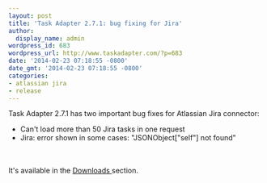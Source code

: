 ```yaml
---
layout: post
title: 'Task Adapter 2.7.1: bug fixing for Jira'
author:
  display_name: admin
wordpress_id: 683
wordpress_url: http://www.taskadapter.com/?p=683
date: '2014-02-23 07:18:55 -0800'
date_gmt: '2014-02-23 07:18:55 -0800'
categories:
- atlassian jira
- release
---
```

<p>Task Adapter 2.7.1 has two important bug fixes for Atlassian Jira connector:</p>
<ul>
<li>Can't load more than 50 Jira tasks in one request</li>
<li>Jira: error shown in some cases: "JSONObject["self"] not found"</li><br />
</ul><br />
It's available in the <a title="Download" href="http://www.taskadapter.com/download/">Downloads </a>section.</p>
